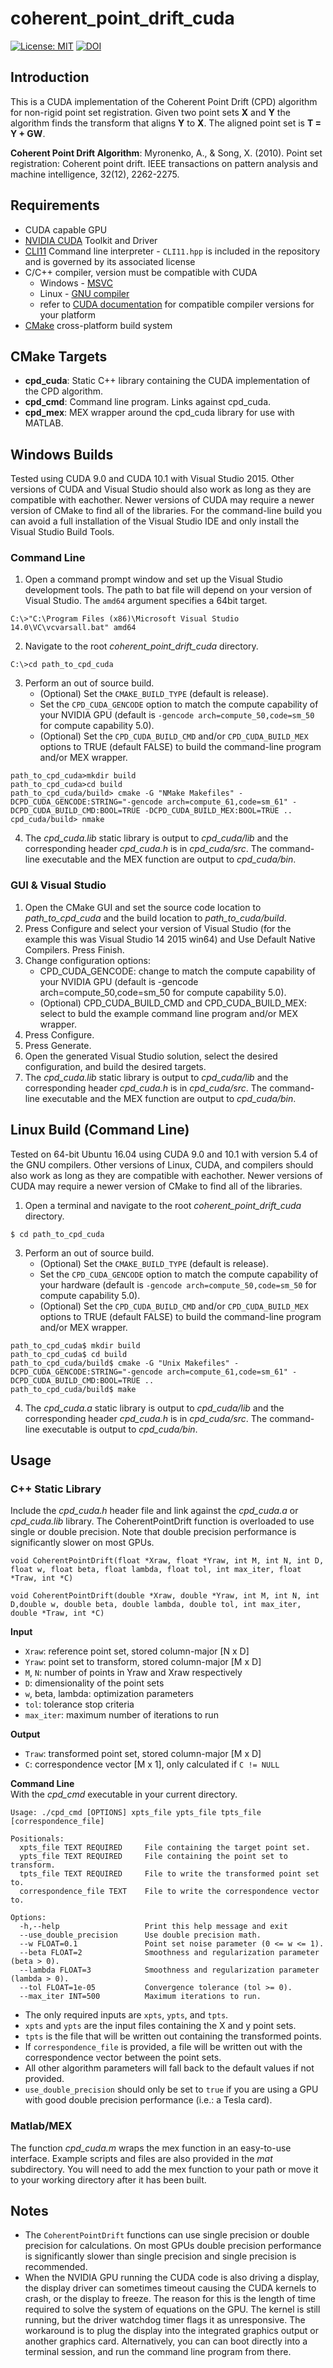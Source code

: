 # coherent_point_drift_cuda
[![License: MIT](https://img.shields.io/badge/License-MIT-green.svg)](https://opensource.org/licenses/MIT)
[![DOI](https://zenodo.org/badge/175826952.svg)](https://zenodo.org/badge/latestdoi/175826952)

## Introduction
This is a CUDA implementation of the Coherent Point Drift (CPD) algorithm for non-rigid point set registration. Given two point sets **X** and **Y** the algorithm finds the transform that aligns **Y** to **X**. The aligned point set is **T = Y + GW**.

**Coherent Point Drift Algorithm**: Myronenko, A., & Song, X. (2010). Point set registration: Coherent point drift. IEEE transactions on pattern analysis and machine intelligence, 32(12), 2262-2275.

## Requirements
* CUDA capable GPU
* [NVIDIA CUDA](https://developer.nvidia.com/cuda-zone) Toolkit and Driver
* [CLI11](https://github.com/CLIUtils/CLI11) Command line interpreter - `CLI11.hpp` is included in the repository and is governed by its associated license
* C/C++ compiler, version must be compatible with CUDA
    * Windows - [MSVC](https://www.visualstudio.com/)
    * Linux - [GNU compiler](https://gcc.gnu.org/)
    * refer to [CUDA documentation](http://docs.nvidia.com/cuda/) for compatible compiler versions for your platform
* [CMake](https://cmake.org/) cross-platform build system

## CMake Targets
* **cpd_cuda**: Static C++ library containing the CUDA implementation of the CPD algorithm.
* **cpd_cmd**: Command line program. Links against cpd_cuda.
* **cpd_mex**: MEX wrapper around the cpd_cuda library for use with MATLAB.

## Windows Builds
Tested using CUDA 9.0 and CUDA 10.1 with Visual Studio 2015. Other versions of CUDA and Visual Studio should also work as long as they are compatible with eachother. Newer versions of CUDA may require a newer version of CMake to find all of the libraries. For the command-line build you can avoid a full installation of the Visual Studio IDE and only install the Visual Studio Build Tools.

### Command Line
1. Open a command prompt window and set up the Visual Studio development tools. The path to bat file will depend on your version of Visual Studio. The `amd64` argument specifies a 64bit target.
```
C:\>"C:\Program Files (x86)\Microsoft Visual Studio 14.0\VC\vcvarsall.bat" amd64
```
2. Navigate to the root *coherent_point_drift_cuda* directory.
```
C:\>cd path_to_cpd_cuda
```
3. Perform an out of source build. 
    * (Optional) Set the `CMAKE_BUILD_TYPE` (default is release).
    * Set the `CPD_CUDA_GENCODE` option to match the compute capability of your NVIDIA GPU (default is `-gencode arch=compute_50,code=sm_50` for compute capability 5.0). 
    * (Optional) Set the `CPD_CUDA_BUILD_CMD` and/or `CPD_CUDA_BUILD_MEX` options to TRUE (default FALSE) to build the command-line program and/or MEX wrapper. 
```
path_to_cpd_cuda>mkdir build
path_to_cpd_cuda>cd build
path_to_cpd_cuda/build> cmake -G "NMake Makefiles" -DCPD_CUDA_GENCODE:STRING="-gencode arch=compute_61,code=sm_61" -DCPD_CUDA_BUILD_CMD:BOOL=TRUE -DCPD_CUDA_BUILD_MEX:BOOL=TRUE ..
cpd_cuda/build> nmake
``` 
4. The *cpd_cuda.lib* static library is output to *cpd_cuda/lib* and the corresponding header *cpd_cuda.h* is in *cpd_cuda/src*. The command-line executable and the MEX function are output to *cpd_cuda/bin*.

### GUI & Visual Studio
1. Open the CMake GUI and set the source code location to *path_to_cpd_cuda* and the build location to *path_to_cuda/build*.
2. Press Configure and select your version of Visual Studio (for the example this was Visual Studio 14 2015 win64) and Use Default Native Compilers. Press Finish.
3. Change configuration options:
    * CPD_CUDA_GENCODE: change to match the compute capability of your NVIDIA GPU (default is -gencode arch=compute_50,code=sm_50 for compute capability 5.0).
    * (Optional) CPD_CUDA_BUILD_CMD and CPD_CUDA_BUILD_MEX: select to buld the example command line program and/or MEX wrapper.
4. Press Configure.
5. Press Generate.
6. Open the generated Visual Studio solution, select the desired configuration, and build the desired targets.
7. The *cpd_cuda.lib* static library is output to *cpd_cuda/lib* and the corresponding header *cpd_cuda.h* is in *cpd_cuda/src*. The command-line executable and the MEX function are output to *cpd_cuda/bin*.

## Linux Build (Command Line)
Tested on 64-bit Ubuntu 16.04 using CUDA 9.0 and 10.1 with version 5.4 of the GNU compilers. Other versions of Linux, CUDA, and compilers should also work as long as they are compatible with eachother. Newer versions of CUDA may require a newer version of CMake to find all of the libraries.

1. Open a terminal and navigate to the root *coherent_point_drift_cuda* directory.
```
$ cd path_to_cpd_cuda
```
3. Perform an out of source build. 
    * (Optional) Set the `CMAKE_BUILD_TYPE` (default is release).
    * Set the `CPD_CUDA_GENCODE` option to match the compute capability of your hardware (default is `-gencode arch=compute_50,code=sm_50` for compute capability 5.0). 
    * (Optional) Set the `CPD_CUDA_BUILD_CMD` and/or `CPD_CUDA_BUILD_MEX` options to TRUE (default FALSE) to build the command-line program and/or MEX wrapper. 
```
path_to_cpd_cuda$ mkdir build
path_to_cpd_cuda$ cd build
path_to_cpd_cuda/build$ cmake -G "Unix Makefiles" -DCPD_CUDA_GENCODE:STRING="-gencode arch=compute_61,code=sm_61" -DCPD_CUDA_BUILD_CMD:BOOL=TRUE ..
path_to_cpd_cuda/build$ make
``` 
4. The *cpd_cuda.a* static library is output to *cpd_cuda/lib* and the corresponding header *cpd_cuda.h* is in *cpd_cuda/src*. The command-line executable is output to *cpd_cuda/bin*.

## Usage

### C++ Static Library
Include the *cpd_cuda.h* header file and link against the *cpd_cuda.a* or *cpd_cuda.lib* library. The CoherentPointDrift function is overloaded to use single or double precision. Note that double precision performance is significantly slower on most GPUs.

```
void CoherentPointDrift(float *Xraw, float *Yraw, int M, int N, int D, float w, float beta, float lambda, float tol, int max_iter, float *Traw, int *C)

void CoherentPointDrift(double *Xraw, double *Yraw, int M, int N, int D,double w, double beta, double lambda, double tol, int max_iter, double *Traw, int *C)
```

**Input**

* `Xraw`: reference point set, stored column-major [N x D]
* `Yraw`: point set to transform, stored column-major [M x D]
* `M`, `N`: number of points in Yraw and Xraw respectively
* `D`: dimensionality of the point sets
* `w`, beta, lambda: optimization parameters
* `tol`: tolerance stop criteria
* `max_iter`: maximum number of iterations to run

**Output**

* `Traw`: transformed point set, stored column-major [M x D]
* `C`: correspondence vector [M x 1], only calculated if `C != NULL`

**Command Line**   
With the *cpd_cmd* executable in your current directory.
```
Usage: ./cpd_cmd [OPTIONS] xpts_file ypts_file tpts_file [correspondence_file]

Positionals:
  xpts_file TEXT REQUIRED     File containing the target point set.
  ypts_file TEXT REQUIRED     File containing the point set to transform.
  tpts_file TEXT REQUIRED     File to write the transformed point set to.
  correspondence_file TEXT    File to write the correspondence vector to.

Options:
  -h,--help                   Print this help message and exit
  --use_double_precision      Use double precision math.
  --w FLOAT=0.1               Point set noise parameter (0 <= w <= 1).
  --beta FLOAT=2              Smoothness and regularization parameter (beta > 0).
  --lambda FLOAT=3            Smoothness and regularization parameter (lambda > 0).
  --tol FLOAT=1e-05           Convergence tolerance (tol >= 0).
  --max_iter INT=500          Maximum iterations to run.
```

* The only required inputs are `xpts`, `ypts`, and `tpts`. 
* `xpts` and `ypts` are the input files containing the X and y point sets. 
* `tpts` is the file that will be written out containing the transformed points.
* If `correspondence_file` is provided, a file will be written out with the correspondence vector between the point sets.
* All other algorithm parameters will fall back to the default values if not provided.
* `use_double_precision` should only be set to `true` if you are using a GPU with good double precision performance (i.e.: a Tesla card).

### Matlab/MEX 
The function *cpd_cuda.m* wraps the mex function in an easy-to-use interface. Example scripts and files are also provided in the *mat* subdirectory. You will need to add the mex function to your path or move it to your working directory after it has been built.

## Notes
* The `CoherentPointDrift` functions can use single precision or double precision for calculations. On most GPUs double precision performance is significantly slower than single precision and single precision is recommended.
* When the NVIDIA GPU running the CUDA code is also driving a display, the display driver can sometimes timeout causing the CUDA kernels to crash, or the display to freeze. The reason for this is the length of time required to solve the system of equations on the GPU. The kernel is still running, but the driver watchdog timer flags it as unresponsive. The workaround is to plug the display into the integrated graphics output or another graphics card. Alternatively, you can can boot directly into a terminal session, and run the command line program from there. 
